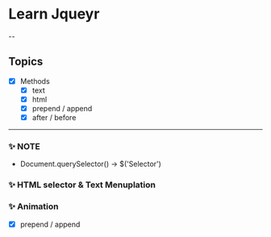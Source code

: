 # Learn Jqueyr

--

## Topics

- [x] Methods
  - [x] text
  - [x] html
  - [x] prepend / append
  - [x] after / before

---

### ✨ NOTE

- Document.querySelector() -> $('Selector')

### ✨ HTML selector & Text Menuplation

### ✨ Animation

- [x] prepend / append
